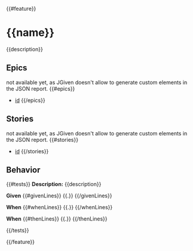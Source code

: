 {{#feature}}
# {{name}}

{{description}}

## Epics
not available yet, as JGiven doesn't allow to generate custom elements in the JSON report.
{{#epics}}
- [id](href)
{{/epics}}
 
## Stories
not available yet, as JGiven doesn't allow to generate custom elements in the JSON report.
{{#stories}}
- [id](href)
{{/stories}}

## Behavior

{{#tests}}
**Description:** {{description}}


**Given**
    {{#givenLines}}
    {{.}}
    {{/givenLines}}

**When**
    {{#whenLines}}
    {{.}}
    {{/whenLines}}

**When**
    {{#thenLines}}
    {{.}}
    {{/thenLines}}

{{/tests}}

{{/feature}}
